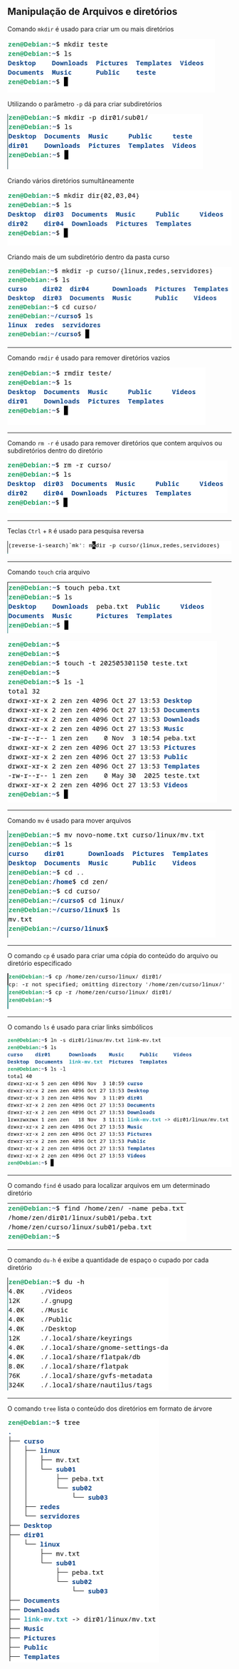 ## Manipulação de Arquivos e diretórios

Comando `mkdir` é usado para criar um ou mais diretórios

![mkdir](img/topico02/01.png)

Utilizando o parâmetro `-p` dá para criar subdiretórios

![mkdir](img/topico02/02.png)

Criando vários diretórios sumultâneamente

![mkdir](img/topico02/04.png)

Criando mais de um subdiretório dentro da pasta curso

![mkdir](img/topico02/05.png)

--------------

Comando `rmdir` é usado para remover diretórios vazios

![rmdir](img/topico02/03.png)

--------------

Comando `rm -r` é usado para remover diretórios que contem arquivos ou subdiretórios dentro do diretório

![rm](img/topico02/06.png)

--------------

Teclas `Ctrl` + `R` é usado para pesquisa reversa

![CTRLR](img/topico02/07.png)

--------------

Comando `touch` cria arquivo

![touch](img/topico02/08.png)

![touch](img/topico02/09.png)

--------------

Comando `mv` é usado para mover arquivos

![mv](img/topico02/12.png)

--------------

O comando `cp` é usado para criar uma cópia do conteúdo do arquivo ou diretório especificado

![cp](img/topico02/14.png)

--------------

O comando `ls` é usado para criar links simbólicos

![ls](img/topico02/16.png)

--------------

O comando `find` é usado para localizar arquivos em um determinado diretório

![find](img/topico02/17.png)

--------------

O comando `du-h` é exibe a quantidade de espaço o cupado por cada diretório

![du](img/topico02/18.png)


--------------

O comando `tree` lista o conteúdo dos diretórios em formato de árvore

![tree](img/topico02/19.png)